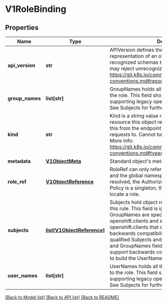 # V1RoleBinding

## Properties
Name | Type | Description | Notes
------------ | ------------- | ------------- | -------------
**api_version** | **str** | APIVersion defines the versioned schema of this representation of an object. Servers should convert recognized schemas to the latest internal value, and may reject unrecognized values. More info: https://git.k8s.io/community/contributors/devel/api-conventions.md#resources | [optional] 
**group_names** | **list[str]** | GroupNames holds all the groups directly bound to the role. This field should only be specified when supporting legacy openshift.clients and servers. See Subjects for further details. | 
**kind** | **str** | Kind is a string value representing the REST resource this object represents. Servers may infer this from the endpoint the openshift.client submits requests to. Cannot be updated. In CamelCase. More info: https://git.k8s.io/community/contributors/devel/api-conventions.md#types-kinds | [optional] 
**metadata** | [**V1ObjectMeta**](V1ObjectMeta.md) | Standard object&#39;s metadata. | [optional] 
**role_ref** | [**V1ObjectReference**](V1ObjectReference.md) | RoleRef can only reference the current namespace and the global namespace. If the RoleRef cannot be resolved, the Authorizer must return an error. Since Policy is a singleton, this is sufficient knowledge to locate a role. | 
**subjects** | [**list[V1ObjectReference]**](V1ObjectReference.md) | Subjects hold object references to authorize with this rule. This field is ignored if UserNames or GroupNames are specified to support legacy openshift.clients and servers. Thus newer openshift.clients that do not need to support backwards compatibility should send only fully qualified Subjects and should omit the UserNames and GroupNames fields. Clients that need to support backwards compatibility can use this field to build the UserNames and GroupNames. | 
**user_names** | **list[str]** | UserNames holds all the usernames directly bound to the role. This field should only be specified when supporting legacy openshift.clients and servers. See Subjects for further details. | 

[[Back to Model list]](../README.md#documentation-for-models) [[Back to API list]](../README.md#documentation-for-api-endpoints) [[Back to README]](../README.md)


